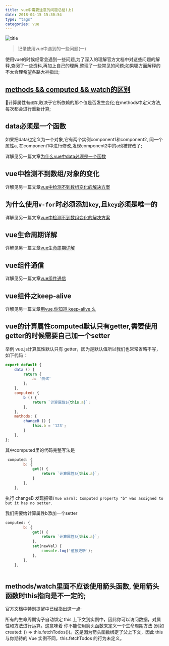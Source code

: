 ```yaml
---
title: vue中需要注意的问题总结(上)
date: 2018-04-15 15:30:54
type: "tags"
categories: vue
---
```

![title](//upload-images.jianshu.io/upload_images/1541368-d9be1b3b39abc037?imageMogr2/auto-orient/strip%7CimageView2/2/w/1240)

<!--more-->

> 记录使用vue中遇到的一些问题(一)

使用vue的时候经常会遇到一些问题,为了深入的理解官方文档中对这些问题的解释,查阅了一些资料,再加上自己的理解,整理了一些常见的问题;如果哪方面解释的不太合理希望各路大神指出;

## [methods && computed && watch的区别](https://segmentfault.com/a/1190000010280212)

计算属性有`缓存`,取决于它所依赖的那个值是否发生变化;在methods中定义方法,每次都会进行重新计算;

## data必须是一个函数
如果把data也定义为一个对象,它有两个实例component1和component2, 同一个属性a, 在component1中进行修改,发现component2中的a也被修改了;

详解见另一篇文章[为什么vue中data必须是一个函数](http://wangyaxing.cn/2018/03/13/2018-03-13-%E4%B8%BA%E4%BB%80%E4%B9%88vue%E4%B8%ADdata%E5%BF%85%E9%A1%BB%E6%98%AF%E4%B8%80%E4%B8%AA%E5%87%BD%E6%95%B0/#more)

## vue中检测不到数组/对象的变化

详解见另一篇文章[vue中检测不到数组变化的解决方案](http://wangyaxing.cn/2018/01/17/2018-01-17-vue%E4%B8%AD%E6%A3%80%E6%B5%8B%E4%B8%8D%E5%88%B0%E6%95%B0%E7%BB%84%E5%8F%98%E5%8C%96%E7%9A%84%E8%A7%A3%E5%86%B3%E6%96%B9%E6%A1%88/#more)

## 为什么使用`v-for`时必须添加`key`,且`key`必须是唯一的

详解见另一篇文章[vue中检测不到数组变化的解决方案](http://wangyaxing.cn/2018/03/18/2018-03-18-%E4%B8%BA%E4%BB%80%E4%B9%88%E4%BD%BF%E7%94%A8v-for%E6%97%B6%E5%BF%85%E9%A1%BB%E6%B7%BB%E5%8A%A0%E5%94%AF%E4%B8%80%E7%9A%84key/#more)

## vue生命周期详解

详解见另一篇文章[vue生命周期详解](http://wangyaxing.cn/2017/08/29/2017-08-29-vue%E7%94%9F%E5%91%BD%E5%91%A8%E6%9C%9F%E8%AF%A6%E8%A7%A3/)

## vue组件通信

详解见另一篇文章[vue组件通信](http://wangyaxing.cn/2017/08/29/2017-08-29-vue%E7%BB%84%E4%BB%B6%E9%80%9A%E4%BF%A1/)

## vue组件之keep-alive
详解见另一篇文章[用vue,你知道 keep-alive 么](http://wangyaxing.cn/2017/09/06/2017-09-06-vue%E7%BB%84%E4%BB%B6%E4%B9%8Bkeep-alive/)


## vue的计算属性computed默认只有getter,需要使用getter的时候需要自己加一个setter

举例
vue.js计算属性默认只有 getter，因为是默认值所以我们也常常省略不写，如下代码：
```js
export default {
    data () {
        return {
            a: '测试'
        };
    },
    computed: {
        b () {
            return `计算属性${this.a}`;
        },
    },
    methods: {
        changeB () {
            this.b = '123';
        }
    },
};
```
其中computed里的代码完整写法是  
```js
 computed: {
        b: {
            get() {
                return `计算属性${this.a}`;
            }
        },
    },
```
执行 changeB 发现报错`[Vue warn]: Computed property "b" was assigned to but it has no setter.`

我们需要给计算属性b添加一个setter

```js
computed: {
        b: {
            get() {
                return `计算属性${this.a}`;
            },
            set(newVal) {
                console.log('值被更新');
            },
        },
    },
```

```js

```

## methods/watch里面不应该使用箭头函数, 使用箭头函数时this指向是不一定的;

官方文档中特别提醒中已经指出这一点:

所有的生命周期钩子自动绑定 this 上下文到实例中，因此你可以访问数据，对属性和方法进行运算。这意味着 你不能使用箭头函数来定义一个生命周期方法 (例如 created: () => this.fetchTodos())。这是因为箭头函数绑定了父上下文，因此 this 与你期待的 Vue 实例不同，this.fetchTodos 的行为未定义。




